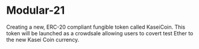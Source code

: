 # Modular-21

Creating a new, ERC-20 compliant fungible token called KaseiCoin. This token will be launched as a crowdsale allowing users to covert test Ether to the new Kasei Coin currency.
